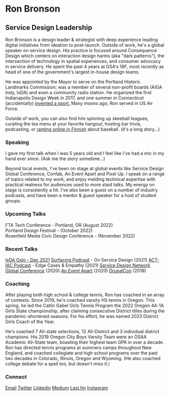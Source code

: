 <script context="module">
	/**
	 * @type {import('@sveltejs/kit').Load}
	 */
	export async function load({ fetch }) {
		const res = await fetch(`/posts.json`);
		const posts = await res.json();

		return {
			props: {
				posts
			}
		};
	}
</script>

<script>
	import Seo from '$lib/Seo.svelte';
	import BlogSummary from '$lib/BlogSummary.svelte';
	import { variables } from '$lib/variables';
	export let posts;

	const postsToShow = 3;
	$: blogPosts = posts.slice(0, postsToShow);
</script>

<!-- TODO UPDATE THE SEO INFO -->
<Seo title="Ron Bronson" description={variables.siteDescription} path="/" openGraphImage=""/>

# Ron Bronson

<h2>Service Design Leadership</h2>

Ron Bronson is a design leader & strategist with deep experience leading digital initiatives from ideation to post-launch. Outside of work, he's a global speaker on service design. His practice is focused around Consequence Design which centers on interaction design harms (aka "dark patterns"), the intersection of technology in spatial experiences, and consumer advocacy in service delivery. He spent the past 4 years at GSA's 18F, most recently as head of one of the government's largest in-house design teams.

He was appointed by the Mayor to serve on the Portland Historic Landmarks Commission; was a member of several non-profit boards (AIGA Indy, IxDA) and even a community radio station. He organized the first Indianapolis Design Week in 2017, and one summer in Connecticut (accidentally) <a href="https://en.wikipedia.org/wiki/Tennis_polo">invented a sport.</a> Many moons ago, Ron served in US Air Force. <br>

Outside of work, you can also find him spinning up skeeball leagues, curating the tea menu at your favorite hangout, hosting bar trivia, podcasting, or <a href="https://www.superpesis.fi/uutiset/yhdysvaltalainen-ron-bronson-toteutti-unelmansa-ja-matkusti-suomeen-katsomaan-pesapalloa/">ranting online in Finnish</a> about baseball. (it's a long story...) <br>


<h3>Speaking</h3>

I gave my first talk when I was 5 years old and I feel like I've had a mic in my hand ever since. (Ask me the story sometime...)

Beyond local events, I've been on stage at global events like Service Design Global Conference, Confab, An Event Apart and Pixel Up. I speak on a range of topics related to my work, and enjoy melding technical expertise with practical realness for audiences used to more staid talks. My energy on stage is consistently a hit. I've also been a guest on a number of industry podcasts, and have been a mentor & guest speaker for a host of student groups.

<h3>Upcoming Talks</h3> 

FTA Tech Conference - Portland, OR (August 2022)<br />
Portland Design Festival - (October 2022)<br />
Rosenfeld Media Civic Design Conference - (November 2022) <br />

<h3>Recent Talks</h3>
<a href="https://vimeo.com/651801535">IxDA Oslo - Dec 2021</a>
<a href="https://www.surfacingpodcast.com/ron-bronson-transcript">Surfacing Podcast</a> - On Service Design (2021)
<a href="https://open.spotify.com/episode/3Xd9MZ9HdByErb41jb7vUX">ACT-IAC Podcast</a> - Edge Cases & Empathy (2021)
<a href="https://youtu.be/JqguCFiY3KM">Service Design Network Global Conference</a> (2020)
<a href="https://aneventapart.com/event/online-0720#s24059">An Event Apart</a> (2020)
<a href="https://www.youtube.com/watch?v=REUJCWpFOcI">DrupalCon</a> (2018)

<h3>Coaching</h3>

<p>After playing both high school & college tennis, Ron has coached in an array of contexts. Since 2019, he's coached varsity HS tennis in Oregon. This spring, he led the Catlin Gabel Girls Tennis Program the 2022 Oregon 4A-1A Girls State championship, after claiming consecutive District titles during the pandemic-shortened seasons. For his effort, he was named 2022 District Girls Coach of the Year. 

He's coached 7 All-state selections, 12 All-District and 3 individual district champions. His 2019 Oregon City Boys Varsity Team were an OSAA Academic All-State team, boasting their highest team GPA in over a decade. Ron has directed tennis programs at summers camps throughout New England, and coached collegiate and high school programs over the past two decades in Colorado, Illinois, Oregon and Wyoming.
(He also coached college debate for a spell too, but doesn't miss it.)</p>


<h3>Connect</h3>
<a href="mailto:contact@ronbronson.com">Email</a>
<a href="https://twitter.com/ronbronson">Twitter</a>
<a href="https://linkedin.com/in/ronbronson">Linkedin</a>
<a href="https://ronbronson.medium.com/">Medium</a>
<a href="https://last.fm/user/omnivoreron">Last.fm</a>
<a href="https://glass.photo/ron">Instagram</a>
<a href="https://open.spotify.com/user/ronbronson?si=5ad7335e796f4535"><i class="fa-brands fa-spotify"></i></a>

<!--

## [Recent blog posts](/blog)

{#each blogPosts as blogPost}
<BlogSummary {blogPost} />
{/each} 
-->